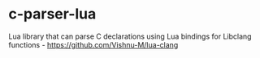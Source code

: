 # c-parser-lua
Lua library that can parse C declarations using Lua bindings for Libclang functions - https://github.com/Vishnu-M/lua-clang
